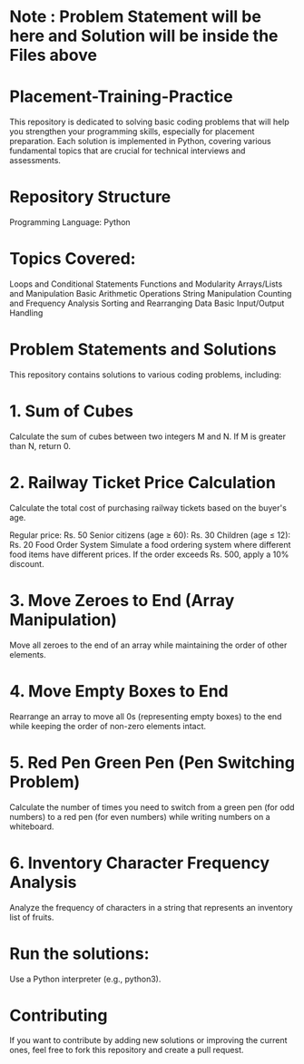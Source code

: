 # Note : Problem Statement will be here and Solution will be inside the Files above

# Placement-Training-Practice

This repository is dedicated to solving basic coding problems that will help you strengthen your programming skills, especially for placement preparation. Each solution is implemented in Python, covering various fundamental topics that are crucial for technical interviews and assessments.

# Repository Structure

Programming Language: Python

# Topics Covered:

Loops and Conditional Statements
Functions and Modularity
Arrays/Lists and Manipulation
Basic Arithmetic Operations
String Manipulation
Counting and Frequency Analysis
Sorting and Rearranging Data
Basic Input/Output Handling

# Problem Statements and Solutions
This repository contains solutions to various coding problems, including:

# 1. Sum of Cubes
Calculate the sum of cubes between two integers M and N. If M is greater than N, return 0.

# 2. Railway Ticket Price Calculation
Calculate the total cost of purchasing railway tickets based on the buyer's age.

Regular price: Rs. 50
Senior citizens (age ≥ 60): Rs. 30
Children (age ≤ 12): Rs. 20
Food Order System
Simulate a food ordering system where different food items have different prices. If the order exceeds Rs. 500, apply a 10% discount.

# 3. Move Zeroes to End (Array Manipulation)
Move all zeroes to the end of an array while maintaining the order of other elements.

# 4. Move Empty Boxes to End
Rearrange an array to move all 0s (representing empty boxes) to the end while keeping the order of non-zero elements intact.

# 5. Red Pen Green Pen (Pen Switching Problem)
Calculate the number of times you need to switch from a green pen (for odd numbers) to a red pen (for even numbers) while writing numbers on a whiteboard.

# 6. Inventory Character Frequency Analysis
Analyze the frequency of characters in a string that represents an inventory list of fruits.


# Run the solutions:
Use a Python interpreter (e.g., python3).

# Contributing
If you want to contribute by adding new solutions or improving the current ones, feel free to fork this repository and create a pull request.
